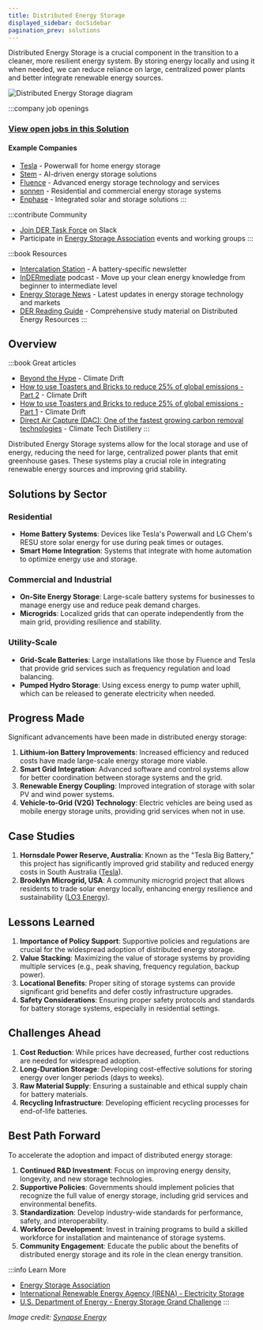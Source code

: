 ```yaml
---
title: Distributed Energy Storage
displayed_sidebar: docSidebar
pagination_prev: solutions
---
```


Distributed Energy Storage is a crucial component in the transition to a cleaner, more resilient energy system. By storing energy locally and using it when needed, we can reduce reliance on large, centralized power plants and better integrate renewable energy sources.

![Distributed Energy Storage diagram](../static/img/distributed-energy-storage.jpg)

:::company job openings
### [View open jobs in this Solution](https://climatebase.org/jobs?l=&q=&drawdown_solutions=Distributed+Energy+Storage)
#### Example Companies
- [Tesla](https://www.tesla.com/powerwall) - Powerwall for home energy storage
- [Stem](https://www.stem.com/) - AI-driven energy storage solutions
- [Fluence](https://fluenceenergy.com/) - Advanced energy storage technology and services
- [sonnen](https://sonnenusa.com/) - Residential and commercial energy storage systems
- [Enphase](https://enphase.com/energy-storage) - Integrated solar and storage solutions
:::

:::contribute Community
- [Join DER Task Force](https://dertaskforce.com/) on Slack
- Participate in [Energy Storage Association](https://energystorage.org/) events and working groups
:::

:::book Resources
- [Intercalation Station](https://intercalationstation.substack.com) - A battery-specific newsletter
- [InDERmediate](https://www.indermediate.com/) podcast - Move up your clean energy knowledge from beginner to intermediate level
- [Energy Storage News](https://www.energy-storage.news/) - Latest updates in energy storage technology and markets
- [DER Reading Guide](https://miro.com/app/board/uXjVNd1IcnU=/) - Comprehensive study material on Distributed Energy Resources
:::

## Overview
:::book Great articles
- [Beyond the Hype](https://climatedrift.substack.com/p/beyond-the-hype) - Climate Drift
- [How to use Toasters and Bricks to reduce 25% of global emissions - Part 2](https://climatedrift.substack.com/p/how-to-use-toasters-and-bricks-to-aaa) - Climate Drift
- [How to use Toasters and Bricks to reduce 25% of global emissions - Part 1](https://climatedrift.substack.com/p/how-to-use-toasters-and-bricks-to) - Climate Drift
- [Direct Air Capture (DAC): One of the fastest growing carbon removal technologies](https://www.climatetechdistillery.com/p/01-direct-air-capture-dac) - Climate Tech Distillery
:::



Distributed Energy Storage systems allow for the local storage and use of energy, reducing the need for large, centralized power plants that emit greenhouse gases. These systems play a crucial role in integrating renewable energy sources and improving grid stability.

## Solutions by Sector

### Residential
- **Home Battery Systems**: Devices like Tesla's Powerwall and LG Chem's RESU store solar energy for use during peak times or outages.
- **Smart Home Integration**: Systems that integrate with home automation to optimize energy use and storage.

### Commercial and Industrial
- **On-Site Energy Storage**: Large-scale battery systems for businesses to manage energy use and reduce peak demand charges.
- **Microgrids**: Localized grids that can operate independently from the main grid, providing resilience and stability.

### Utility-Scale
- **Grid-Scale Batteries**: Large installations like those by Fluence and Tesla that provide grid services such as frequency regulation and load balancing.
- **Pumped Hydro Storage**: Using excess energy to pump water uphill, which can be released to generate electricity when needed.

## Progress Made

Significant advancements have been made in distributed energy storage:

1. **Lithium-ion Battery Improvements**: Increased efficiency and reduced costs have made large-scale energy storage more viable.
2. **Smart Grid Integration**: Advanced software and control systems allow for better coordination between storage systems and the grid.
3. **Renewable Energy Coupling**: Improved integration of storage with solar PV and wind power systems.
4. **Vehicle-to-Grid (V2G) Technology**: Electric vehicles are being used as mobile energy storage units, providing grid services when not in use.

## Case Studies

1. **Hornsdale Power Reserve, Australia**: Known as the "Tesla Big Battery," this project has significantly improved grid stability and reduced energy costs in South Australia ([Tesla](https://www.tesla.com/megapack)).
2. **Brooklyn Microgrid, USA**: A community microgrid project that allows residents to trade solar energy locally, enhancing energy resilience and sustainability ([LO3 Energy](https://lo3energy.com/)).

## Lessons Learned

1. **Importance of Policy Support**: Supportive policies and regulations are crucial for the widespread adoption of distributed energy storage.
2. **Value Stacking**: Maximizing the value of storage systems by providing multiple services (e.g., peak shaving, frequency regulation, backup power).
3. **Locational Benefits**: Proper siting of storage systems can provide significant grid benefits and defer costly infrastructure upgrades.
4. **Safety Considerations**: Ensuring proper safety protocols and standards for battery storage systems, especially in residential settings.

## Challenges Ahead

1. **Cost Reduction**: While prices have decreased, further cost reductions are needed for widespread adoption.
2. **Long-Duration Storage**: Developing cost-effective solutions for storing energy over longer periods (days to weeks).
3. **Raw Material Supply**: Ensuring a sustainable and ethical supply chain for battery materials.
4. **Recycling Infrastructure**: Developing efficient recycling processes for end-of-life batteries.

## Best Path Forward

To accelerate the adoption and impact of distributed energy storage:

1. **Continued R&D Investment**: Focus on improving energy density, longevity, and new storage technologies.
2. **Supportive Policies**: Governments should implement policies that recognize the full value of energy storage, including grid services and environmental benefits.
3. **Standardization**: Develop industry-wide standards for performance, safety, and interoperability.
4. **Workforce Development**: Invest in training programs to build a skilled workforce for installation and maintenance of storage systems.
5. **Community Engagement**: Educate the public about the benefits of distributed energy storage and its role in the clean energy transition.


:::info Learn More
- [Energy Storage Association](https://energystorage.org/)
- [International Renewable Energy Agency (IRENA) - Electricity Storage](https://www.irena.org/energytransition/Power-Sector-Transformation/Electricity-Storage)
- [U.S. Department of Energy - Energy Storage Grand Challenge](https://www.energy.gov/energy-storage-grand-challenge/energy-storage-grand-challenge)
:::

_Image credit: [Synapse Energy](https://www.synapse-energy.com/expertise/distributed-energy-resources)_